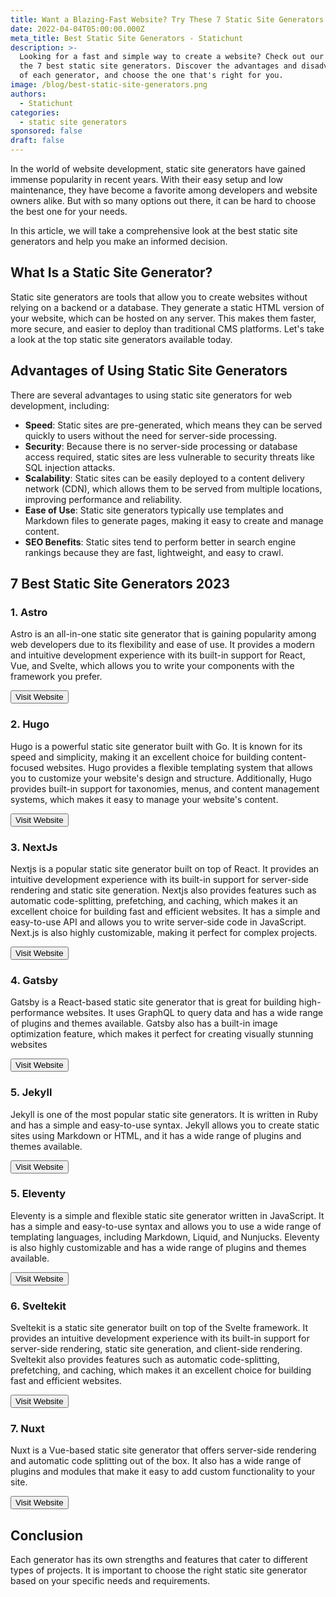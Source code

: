 ```yaml
---
title: Want a Blazing-Fast Website? Try These 7 Static Site Generators
date: 2022-04-04T05:00:00.000Z
meta_title: Best Static Site Generators - Statichunt
description: >-
  Looking for a fast and simple way to create a website? Check out our list of
  the 7 best static site generators. Discover the advantages and disadvantages
  of each generator, and choose the one that's right for you.
image: /blog/best-static-site-generators.png
authors:
  - Statichunt
categories:
  - static site generators
sponsored: false
draft: false
---
```


In the world of website development, static site generators have gained immense popularity in recent years. With their easy setup and low maintenance, they have become a favorite among developers and website owners alike. But with so many options out there, it can be hard to choose the best one for your needs.

In this article, we will take a comprehensive look at the best static site generators and help you make an informed decision.

## What Is a Static Site Generator?

Static site generators are tools that allow you to create websites without relying on a backend or a database. They generate a static HTML version of your website, which can be hosted on any server. This makes them faster, more secure, and easier to deploy than traditional CMS platforms. Let's take a look at the top static site generators available today.

## Advantages of Using Static Site Generators

There are several advantages to using static site generators for web development, including:

* **Speed**: Static sites are pre-generated, which means they can be served quickly to users without the need for server-side processing.
* **Security**: Because there is no server-side processing or database access required, static sites are less vulnerable to security threats like SQL injection attacks.
* **Scalability**: Static sites can be easily deployed to a content delivery network (CDN), which allows them to be served from multiple locations, improving performance and reliability.
* **Ease of Use**: Static site generators typically use templates and Markdown files to generate pages, making it easy to create and manage content.
* **SEO Benefits**: Static sites tend to perform better in search engine rankings because they are fast, lightweight, and easy to crawl.

## 7 Best Static Site Generators 2023

### 1. Astro

Astro is an all-in-one static site generator that is gaining popularity among web developers due to its flexibility and ease of use. It provides a modern and intuitive development experience with its built-in support for React, Vue, and Svelte, which allows you to write your components with the framework you prefer.

<Mockup src="/blog/astro.png" alt="astro ssg" />

<Button href="https://astro.build/" >Visit Website </Button>

### 2. Hugo

Hugo is a powerful static site generator built with Go. It is known for its speed and simplicity, making it an excellent choice for building content-focused websites. Hugo provides a flexible templating system that allows you to customize your website's design and structure. Additionally, Hugo provides built-in support for taxonomies, menus, and content management systems, which makes it easy to manage your website's content.

<Mockup src="/blog/hugo.png" alt="hugo ssg" />

<Button href="https://gohugo.io/" >Visit Website </Button>

### 3. NextJs

Nextjs is a popular static site generator built on top of React. It provides an intuitive development experience with its built-in support for server-side rendering and static site generation. Nextjs also provides features such as automatic code-splitting, prefetching, and caching, which makes it an excellent choice for building fast and efficient websites. It has a simple and easy-to-use API and allows you to write server-side code in JavaScript. Next.js is also highly customizable, making it perfect for complex projects.

<Mockup src="/blog/nextjs.png" alt="nextjs ssg" />

<Button href="https://nextjs.org/" >Visit Website </Button>

### 4. Gatsby

Gatsby is a React-based static site generator that is great for building high-performance websites. It uses GraphQL to query data and has a wide range of plugins and themes available. Gatsby also has a built-in image optimization feature, which makes it perfect for creating visually stunning websites

<Mockup src="/blog/gatsby.webp" alt="gatsby ssg" />

<Button href="https://www.gatsbyjs.com/" >Visit Website </Button>

### 5. Jekyll

Jekyll is one of the most popular static site generators. It is written in Ruby and has a simple and easy-to-use syntax. Jekyll allows you to create static sites using Markdown or HTML, and it has a wide range of plugins and themes available.

<Mockup src="/blog/jekyll.webp" alt="jekyll ssg" />

<Button href="https://jekyllrb.com/" >Visit Website </Button>

### 5. Eleventy

Eleventy is a simple and flexible static site generator written in JavaScript. It has a simple and easy-to-use syntax and allows you to use a wide range of templating languages, including Markdown, Liquid, and Nunjucks. Eleventy is also highly customizable and has a wide range of plugins and themes available.

<Mockup src="/blog/11ty.png" alt="11ty ssg" />

<Button href="https://www.11ty.dev/" >Visit Website </Button>

### 6. Sveltekit

Sveltekit is a static site generator built on top of the Svelte framework. It provides an intuitive development experience with its built-in support for server-side rendering, static site generation, and client-side rendering. Sveltekit also provides features such as automatic code-splitting, prefetching, and caching, which makes it an excellent choice for building fast and efficient websites.

<Mockup src="/blog/sveltekit.png" alt="sveltekit ssg" />

<Button href="https://kit.svelte.dev/" >Visit Website </Button>

### 7. Nuxt

Nuxt is a Vue-based static site generator that offers server-side rendering and automatic code splitting out of the box. It also has a wide range of plugins and modules that make it easy to add custom functionality to your site.

<Mockup src="/blog/nuxt.png" alt="nuxt ssg" />

<Button href="https://nuxt.com/" >Visit Website </Button>

## Conclusion

Each generator has its own strengths and features that cater to different types of projects. It is important to choose the right static site generator based on your specific needs and requirements.
